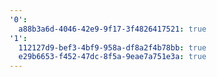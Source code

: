 ```yaml
---
'0':
  a88b3a6d-4046-42e9-9f17-3f4826417521: true
'1':
  112127d9-bef3-4bf9-958a-df8a2f4b78bb: true
  e29b6653-f452-47dc-8f5a-9eae7a751e3a: true
---
```

